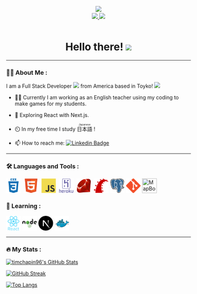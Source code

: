 
<div id="header" align="center">
  <img src="https://media.giphy.com/media/32aRceJMMw9WBQXvJA/giphy.gif" width="100"/>
  <div id="badges">
    <a target="_blank" rel="noopener noreferrer" href="https://www.linkedin.com/in/timothy-chapin/">
      <img src="https://img.shields.io/badge/LinkedIn-blue?style=for-the-badge&logo=linkedin&logoColor=white"/>
    </a>
    <a href="https://www.instagram.com/timchap96/" target="_blank" rel="noopener noreferrer">
      <img src="https://img.shields.io/badge/Instagram-E4405F?style=for-the-badge&logo=instagram&logoColor=white"/>
    </a>
  </div>
  <img src="https://komarev.com/ghpvc/?username=timchapin96&style=flat-square&color=blue" alt=""/>
  <h1>
    Hello there!
    <img src="https://media0.giphy.com/media/gM5qFksULw54NMWyry/giphy.gif?cid=ecf05e47k7psy2p7a18vue7hxd709a9rgh5vnxkdufm414t1&ep=v1_stickers_search&rid=giphy.gif&ct=s" width="35px"/>
  </h1>
</div>
  
<div align="center">
  
</div>

  ---

  ### :man_technologist: About Me :
  I am a Full Stack Developer <img src="https://usagif.com/wp-content/uploads/2022/4hv9xm/red-panda-44.gif" width="30"> from America   based in Toyko! <img src="https://media.giphy.com/media/eeQUsBxWB6bPHokSTF/giphy.gif" width="30">

  - 👨‍🏫  Currently I am working as an English teacher using my coding to make games for my students.
  
  - 🌱  Exploring React with Next.js.
  
  - ⏲️  In my free time I study <ruby> 日本語 <rp>(</rp><rt>Japanese</rt><rp>)</rp> </ruby>!
  
  - :mailbox:  How to reach me: [![Linkedin Badge](https://img.shields.io/badge/-timchap96-blue?style=flat&logo=Linkedin&logoColor=white)](https://www.linkedin.com/in/timothy-chapin/)


---

### :hammer_and_wrench: Languages and Tools :

<div>
  <img src="https://github.com/devicons/devicon/blob/master/icons/css3/css3-plain-wordmark.svg"  title="CSS3" alt="CSS" width="40" height="40"/>&nbsp;
  <img src="https://github.com/devicons/devicon/blob/master/icons/html5/html5-original.svg" title="HTML5" alt="HTML" width="40" height="40"/>&nbsp;
  <img src="https://github.com/devicons/devicon/blob/master/icons/javascript/javascript-original.svg" title="JavaScript" alt="JavaScript" width="40" height="40"/>&nbsp;
  <img src="https://github.com/devicons/devicon/blob/master/icons/heroku/heroku-original-wordmark.svg" title="Heroku"  alt="Heroku" width="40" height="40"/>&nbsp;
  <img src="https://github.com/devicons/devicon/blob/master/icons/ruby/ruby-original.svg" title="Ruby"  alt="Ruby" width="40" height="40"/>&nbsp;
  <img src="https://github.com/devicons/devicon/blob/master/icons/rails/rails-plain.svg" title="Rails"  alt="Rails" width="40" height="40"/>
  <img src="https://github.com/devicons/devicon/blob/master/icons/postgresql/postgresql-original.svg" title="PostgreSQL"  alt="PostgreSQL" width="40" height="40"/>
  <img src="https://github.com/devicons/devicon/blob/master/icons/git/git-original.svg" title="Git" **alt="Git" width="40" height="40"/>
  <img src="https://static-00.iconduck.com/assets.00/mapbox-icon-2048x2048-pmda994e.png" title="MapBox" **alt="Mapbox" width="40" height="40"/>
  
</div>

### 📝 Learning :
<div>
  <img src="https://github.com/devicons/devicon/blob/master/icons/react/react-original-wordmark.svg" title="React" alt="React" width="40" height="40"/>
  <img src="https://github.com/devicons/devicon/blob/master/icons/nodejs/nodejs-original-wordmark.svg" title="NodeJS" alt="NodeJS" width="40" height="40"/>
  <img background="white" src="https://github.com/devicons/devicon/blob/master/icons/nextjs/nextjs-original.svg" title="NextJS" alt="NextJS" width="40" height="40" background=white/>
  <img src="https://github.com/devicons/devicon/blob/master/icons/docker/docker-original.svg" title="NextJS" alt="NextJS" width="40" height="40"/>
</div>


---

### :fire: My Stats :
<a href="https://awesome-github-stats.azurewebsites.net/index.html??cardType=level-alternate&theme=tokyonight&preferLogin=false">  
<img  alt="timchapin96's GitHub Stats" src="https://awesome-github-stats.azurewebsites.net/user-stats/timchapin96?cardType=level-alternate&theme=tokyonight&preferLogin=false" />  </a>

[![GitHub Streak](https://streak-stats.demolab.com?user=timchapin96&theme=tokyonight)](https://git.io/streak-stats)

[![Top Langs](https://github-readme-stats.vercel.app/api/top-langs/?username=timchapin96&layout=compact&theme=tokyonight)](https://github.com/anuraghazra/github-readme-stats)

